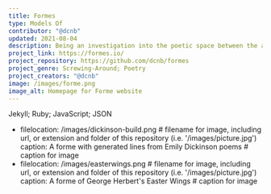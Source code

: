```yaml
---
title: Formes 
type: Models Of
contributor: "@dcnb"
updated: 2021-08-04
description: Being an investigation into the poetic space between the aural and visual, the digital and form(e)al, Formes allows users to write into the empty forms of visually interesting historic poetry and to create and edit generated poems of varying line length according to author, school, or other category.
project_link: https://formes.io/
project_repository: https://github.com/dcnb/formes 
project_genre: Screwing-Around; Poetry
project_creators: "@dcnb"
image: /images/forme.png
image_alt: Homepage for Forme website
---
```


Jekyll; Ruby; JavaScript; JSON

- filelocation: /images/dickinson-build.png # filename for image, including url, or extension and folder of this repository (i.e. '/images/picture.jpg')
  caption: A forme with generated lines from Emily Dickinson poems # caption for image
- filelocation: /images/easterwings.png # filename for image, including url, or extension and folder of this repository (i.e. '/images/picture.jpg')
  caption: A forme of George Herbert's Easter Wings # caption for image
